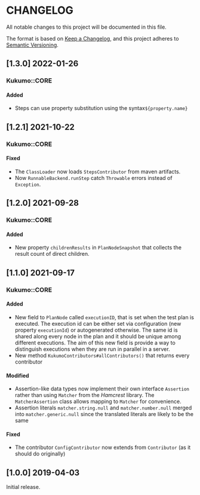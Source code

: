 # CHANGELOG


All notable changes to this project will be documented in this file.

The format is based on [Keep a Changelog][1],
and this project adheres to [Semantic Versioning][2].

## [1.3.0] 2022-01-26
### Kukumo::CORE
#### Added
- Steps can use property substitution using the syntax`${property.name}`


## [1.2.1] 2021-10-22
### Kukumo::CORE
#### Fixed
- The `ClassLoader` now loads `StepsContributor` from maven artifacts.
- Now `RunnableBackend.runStep` catch `Throwable` errors instead of `Exception`.


## [1.2.0] 2021-09-28
### Kukumo::CORE
#### Added
- New property `childrenResults` in `PlanNodeSnapshot` that collects
  the result count of direct children.


## [1.1.0] 2021-09-17
### Kukumo::CORE
#### Added
- New field to `PlanNode` called `executionID`, that is set when the test plan is
  executed. The execution id can be either set via configuration (new property `executionId`) or
  autogenerated otherwise. The same id is shared along every node in the plan and it should be
  unique among different executions. The aim of this new field is provide a way to distinguish
  executions when they are run in parallel in a server.
- New method `KukumoContributors#allContributors()` that returns every contributor
#### Modified
- Assertion-like data types now implement their own interface `Assertion` rather than
  using `Matcher` from the *Hamcrest* library. The `MatcherAssertion` class allows mapping to
  `Matcher` for convenience.
- Assertion literals `matcher.string.null` and `matcher.number.null` merged into
  `matcher.generic.null` since the translated literals are likely to be the same
#### Fixed
- The contributor `ConfigContributor` now extends from `Contributor` (as it should do originally)


## [1.0.0] 2019-04-03

Initial release.


[1]: <https://keepachangelog.com/en/1.0.0/>
[2]: <https://semver.org>